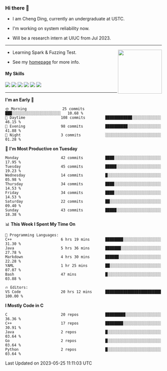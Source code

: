 ### Hi there 👋

* I am Cheng Ding, currently an undergraduate at USTC.
  
* I'm working on system reliability now.

* Will be a research intern at UIUC from Jul 2023.

---

<img align="right" height="141" src="https://github-readme-stats.vercel.app/api?username=IrisesD&theme=tokyonight&show_icons=true&count_private=true">

-  Learning Spark & Fuzzing Test.

-  See my [homepage](https://irisesd.github.io) for more info.

#### My Skills

![](https://img.shields.io/badge/C++-65318e?logo=cplusplus&logoColor=fff)
![](https://img.shields.io/badge/Python-3e74a2?logo=python&logoColor=fff)
![](https://img.shields.io/badge/C-5654a2?logo=c&logoColor=fff)
![](https://img.shields.io/badge/Go-00aaff?logo=go&logoColor=fff)
![](https://img.shields.io/badge/Docker-0088ff?logo=docker&logoColor=fff)
![](https://img.shields.io/badge/Apache-D22128?logo=apache&logoColor=fff)

---
<!--START_SECTION:waka-->
**I'm an Early 🐤** 

```text
🌞 Morning                25 commits          ███░░░░░░░░░░░░░░░░░░░░░░   10.68 % 
🌆 Daytime                108 commits         ████████████░░░░░░░░░░░░░   46.15 % 
🌃 Evening                98 commits          ██████████░░░░░░░░░░░░░░░   41.88 % 
🌙 Night                  3 commits           ░░░░░░░░░░░░░░░░░░░░░░░░░   01.28 % 
```
📅 **I'm Most Productive on Tuesday** 

```text
Monday                   42 commits          ████░░░░░░░░░░░░░░░░░░░░░   17.95 % 
Tuesday                  45 commits          █████░░░░░░░░░░░░░░░░░░░░   19.23 % 
Wednesday                14 commits          █░░░░░░░░░░░░░░░░░░░░░░░░   05.98 % 
Thursday                 34 commits          ████░░░░░░░░░░░░░░░░░░░░░   14.53 % 
Friday                   34 commits          ████░░░░░░░░░░░░░░░░░░░░░   14.53 % 
Saturday                 22 commits          ██░░░░░░░░░░░░░░░░░░░░░░░   09.40 % 
Sunday                   43 commits          █████░░░░░░░░░░░░░░░░░░░░   18.38 % 
```


📊 **This Week I Spent My Time On** 

```text
💬 Programming Languages: 
C++                      6 hrs 19 mins       ████████░░░░░░░░░░░░░░░░░   31.30 % 
Java                     5 hrs 36 mins       ███████░░░░░░░░░░░░░░░░░░   27.78 % 
Markdown                 4 hrs 30 mins       ██████░░░░░░░░░░░░░░░░░░░   22.28 % 
YAML                     1 hr 25 mins        ██░░░░░░░░░░░░░░░░░░░░░░░   07.07 % 
Bash                     47 mins             █░░░░░░░░░░░░░░░░░░░░░░░░   03.88 % 

🔥 Editors: 
VS Code                  20 hrs 12 mins      █████████████████████████   100.00 % 
```

**I Mostly Code in C** 

```text
C                        20 repos            █████████░░░░░░░░░░░░░░░░   36.36 % 
C++                      17 repos            ████████░░░░░░░░░░░░░░░░░   30.91 % 
Java                     2 repos             █░░░░░░░░░░░░░░░░░░░░░░░░   03.64 % 
Go                       2 repos             █░░░░░░░░░░░░░░░░░░░░░░░░   03.64 % 
Python                   2 repos             █░░░░░░░░░░░░░░░░░░░░░░░░   03.64 % 
```




 Last Updated on 2023-05-25 11:11:03 UTC
<!--END_SECTION:waka-->